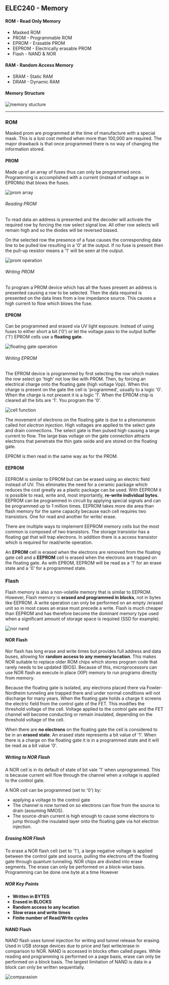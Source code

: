 ## ELEC240 - Memory

#### ROM - Read Only Memory
- Masked ROM
- PROM - Programmable ROM
- EPROM - Erasable PROM
- EEPROM - Electrically erasable PROM
- Flash - NAND & NOR

#### RAM - Random Access Memory
- SRAM - Static RAM
- DRAM - Dynamic RAM

#### Memory Structure

![memory stucture](https://raw.githubusercontent.com/fordj06/ELEC240/master/img/memoryStruc.jpg)

------------
### ROM
Masked prom are programmed at the time of manufacture with a special mask. This is a lost cost method when more than 100,000 are required. The major drawback is that once programmed there is no way of changing the information stored.


#### PROM
Made up of an array of fuses thus can only be programmed once. Programming is accomplished with a current (instead of voltage as in EPROMs) that blows the fuses.

![prom array](https://raw.githubusercontent.com/fordj06/ELEC240/master/img/promArray.jpg)


###### Reading PROM
To read data an address is presented and the decoder will activate the required row by forcing the row select signal low. All other row selects will remain high and so the diodes will be reversed biased.

On the selected row the presence of a fuse causes the corresponding data line to be pulled low resulting in a '0'  at the output. If no fuse is present then the pull-up resistor means a '1' will be seen at the output.

![ prom operation](https://raw.githubusercontent.com/fordj06/ELEC240/master/img/promArrayEDIT.jpg)

###### Writing PROM
To program a PROM device which has all the fuses present an address is presented causing a row to be selected. Then the data required is presented on the data lines from a low impedance source. This causes a high current to flow which blows the fuse.

#### EPROM
Can be programmed and erased via UV light exposure. Instead of using fuses to either short a bit ('0') or let the voltage pass to the output buffer ('1') EPROM cells use a **floating gate**.

![floating gate operation](https://raw.githubusercontent.com/fordj06/ELEC240/master/img/floating_gates.gif)

###### Writing EPROM
The EPROM device is programmed by first selecting the row which makes the row select go 'high' not low like with PROM. Then, by forcing an electrical charge onto the floating gate (high voltage Vpp). When this charge is present on the gate the cell is 'programmed', usually to a logic '0'. When the charge is not present it is a logic '1'. When the EPROM chip is cleared all the bits are '1'. You program the '0'.

![cell function](https://raw.githubusercontent.com/fordj06/ELEC240/master/img/floating-gate-cell.png)

The movement of electrons on the floating gate is due to a phenomenon called *hot electron injection*. High voltages are applied to the select gate and drain connections. The select gate is then pulsed high causing a large current to flow. The large bias voltage on the gate connection attracts electrons that penetrate the thin gate oxide and are stored on the floating gate.  

EPROM is then read in the same way as for the PROM.

#### EEPROM
EEPROM is similar to EPROM but can be erased using an electric field instead of UV. This eliminates the need for a ceramic package which reduces the cost greatly as a plastic package can be used. With EEPROM it is possible to read, write and, most importantly, **re-write individual bytes**. EEPROM can be programmed in circuit by applying special signals and can be programmed up to 1 million times. EEPROM takes more die area than flash memory for the same capacity because each cell requires two transistors. One for read and another for write/ erase.

 There are multiple ways to implement EEPROM memory cells but the most common is composed of two transistors. The storage transistor has a floating gat that will trap electrons. In addition there is a access transistor which is required for read/write operation.

An **EPROM** cell is erased when the electrons are removed from the floating gate cell and a **EEPROM** cell is erased when the electrons are trapped on the floating gate. As with EPROM, EEPROM will be read as a '1' for an erase state and a '0' for a programmed state.

### Flash
Flash memory is also a non-volatile memory that is similar to EEPROM. However, Flash memory is **erased and programmed in blocks**, not in bytes like EEPROM. A write operation can only be performed on an empty /erased unit so in most cases an erase must precede a write. Flash is much cheaper than EEPROM and has therefore become the dominant memory type used when a significant amount of storage space is required (SSD for example).

![ nor nand](https://raw.githubusercontent.com/fordj06/ELEC240/master/img/nor-nand.png)

#### NOR Flash
Nor flash has long erase and write times but provides full address and data buses, allowing for **random access to any memory location**. This makes NOR suitable to replace older ROM chips which stores program code that rarely needs to be updated (BIOS). Because of this, microprocessors can use NOR flash   as execute in place (XIP) memory to run programs directly from memory.

Because the floating gate is isolated, any electrons placed there via Fowler-Nordheim tunneling are trapped there and under normal conditions will not discharge for many years. When the floating gate holds a charge it screens the electric field from the control gate of the FET. This modifies the threshold voltage of the cell. Voltage applied to the control gate and the FET channel will become conducting or remain insulated, depending on the threshold voltage of the cell.

When there are **no electrons** on the floating gate the cell is considered to be in an **erased state**. An erased state represents a bit value of '1'. When there is a charge on the floating gate it is in a programmed state and it will be read as a bit value '0'.

##### Writing to NOR Flash
A NOR cell is in its default of state of bit vale '1' when unprogrammed. This is because current will flow through the channel when a voltage is applied to the control gate.

A NOR cell can be programmed (set to '0') by:
- applying a voltage to the control gate
- The channel is now turned on so electrons can flow from the source to drain (assuming NMOS).
- The source-drain current is high enough to cause some electrons to jump through the insulated layer onto the floating gate via hot electron injection.

##### Erasing NOR Flash
To erase a NOR flash cell (set to '1'), a large negative voltage is applied between the control gate and source, pulling the electrons off the floating gate through quantum tunneling. NOR chips are divided into erase segments. The erase can only be performed on a block-wise basis. Programming can be done one byte at a time However

##### NOR Key Points
- **Written in BYTES**
- **Erased in BLOCKS**
- **Random access to any location**
- **Slow erase and write times**
- **Finite number of Read/Write cycles**

#### NAND Flash
NAND flash uses tunnel injection for writing and tunnel release for erasing. Used in USB storage devices due to price and fast write/erase in comparison to NOR. NAND is accessed in blocks often called pages. While reading and programming is performed on a page basis, erase can only be performed on a block basis. The largest limitation of NAND is data in a block can only be written sequentially.

![comparasion](https://raw.githubusercontent.com/fordj06/ELEC240/master/img/nor_nand_comp.jpg)

